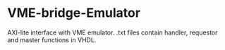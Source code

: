 # VME-bridge-Emulator

AXI-lite interface with VME emulator. 
.txt files contain handler, requestor and master functions in VHDL. 
